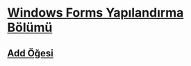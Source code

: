 # [Windows Forms Yapılandırma Bölümü](index.md)
## [Add Öğesi](windows-forms-add-configuration-element.md)
